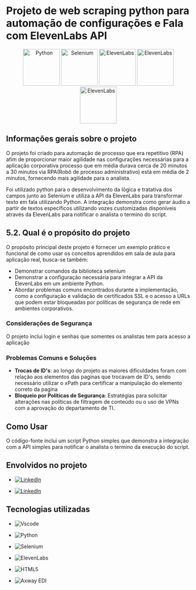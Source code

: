 # Projeto de web scraping python para automação de configurações e Fala com ElevenLabs API

<p align="center">
  <img src="https://upload.wikimedia.org/wikipedia/commons/c/c3/Python-logo-notext.svg" width="100" height="100" alt="Python">
  <img src="https://www.selenium.dev/images/selenium_logo_square_green.png" width="100" height="100" alt="Selenium">
  <img src="https://placehold.it/100x100?text=ElevenLabs" width="100" height="100" alt="ElevenLabs">
  <img src="https://avatars.githubusercontent.com/u/166254117?v=4" width="100" height="100" alt="ElevenLabs">
  <img src="https://media.licdn.com/dms/image/D4D03AQE8ttUZuVcVgg/profile-displayphoto-shrink_200_200/0/1691262642623?e=2147483647&v=beta&t=CDhIYWtiPwNZaq40XYMyQG4ncRFlNZi-hQnnQD6w6h4" width="100" height="100" alt="ElevenLabs">
</p>


## Informações gerais sobre o projeto
O projeto foi criado para automação de processo que era repetitivo (RPA) afim de proporcionar maior agilidade nas configurações necessárias para a aplicação corporativa processo que em média durava cerca de 20 minutos a 30 minutos
via RPA(Robô de processo administrativo) está em média de 2 minutos, fornecendo mais agilidade para o analista.

Foi utilizado python para o desenvolvimento da lógica e tratativa dos campos junto ao Selenium e utiliza a API da ElevenLabs para transformar texto em fala utilizando Python. A integração demonstra como gerar áudio 
a partir de textos específicos utilizando vozes customizadas disponíveis através da ElevenLabs para notificar o analista o termino do script.

## 5.2. Qual é o propósito do projeto

O propósito principal deste projeto é fornecer um exemplo prático e funcional de como usar os conceitos aprendidos em sala de aula para aplicação real, busca-se também:

- Demonstrar comandos da biblioteca selenium
- Demonstrar a configuração necessária para integrar a API da ElevenLabs em um ambiente Python.
- Abordar problemas comuns encontrados durante a implementação, como a configuração e validação de certificados SSL e o acesso a URLs que podem estar bloqueadas por políticas de segurança de rede em ambientes corporativos.

### Considerações de Segurança

O projeto inclui login e senhas que somentes os analistas tem para acesso a aplicação 

### Problemas Comuns e Soluções

- **Trocas de ID's**: ao longo do projeto as maiores dificuldades foram com relação aos elementos das paginas que trocavam de ID's, sendo necessário utilizar o xPath para certificar a manipulação do elemento correto da pagina
- **Bloqueio por Políticas de Segurança**: Estratégias para solicitar alterações nas políticas de filtragem de conteúdo ou o uso de VPNs com a aprovação do departamento de TI.

## Como Usar

O código-fonte inclui um script Python simples que demonstra a integração com a API simples para notificar o analista o termino da execução do script. 

## Envolvidos no projeto
- [![LinkedIn](https://img.shields.io/badge/Gentil%20Caitano-blue?style=flat&logo=linkedin)](https://br.linkedin.com/in/gentiln)
  
- [![LinkedIn](https://img.shields.io/badge/Felipe%20Feliciano%20Costa-blue?style=flat&logo=linkedin)](https://www.linkedin.com/in/Felipe-Feliciano-Costa/)

## Tecnologias utilizadas 

- ![Vscode](https://img.shields.io/badge/Vscode-007ACC?style=for-the-badge&logo=visual-studio-code&logoColor=white)

- ![Python](https://img.shields.io/badge/python-3670A0?style=for-the-badge&logo=python&logoColor=ffdd54)

- ![Selenium](https://img.shields.io/badge/Selenium-43B02A?style=flat-square&logo=selenium&logoColor=white)

- ![ElevenLabs](https://img.shields.io/badge/ElevenLabs-000000?style=flat-square&logo=data:image/png;base64,<BASE64>)
  
- ![HTML5](https://img.shields.io/badge/HTML5-E34F26?style=for-the-badge&logo=html5&logoColor=white) 

- ![Axway EDI](https://www.axway.com/themes/custom/axway2020/img/axway-logo-dark-gray.svg)
